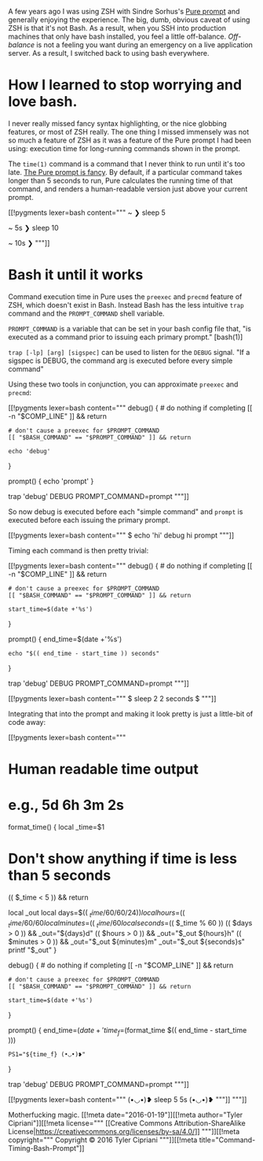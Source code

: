A few years ago I was using ZSH with Sindre Sorhus's
[Pure prompt](https://github.com/sindresorhus/pure) and generally enjoying
the experience. The big, dumb, obvious caveat of using ZSH is that it's not Bash.
As a result, when you SSH into production machines that only have bash installed,
you feel a little off-balance. _Off-balance_ is not a feeling you want during an
emergency on a live application server. As a result, I switched
back to using bash everywhere.

How I learned to stop worrying and love bash.
===

I never really missed fancy syntax highlighting, or the nice globbing
features, or most of ZSH really. The one thing I missed immensely was not so
much a feature of ZSH as it was a feature of the Pure prompt I had been using:
execution time for long-running commands shown in the prompt.

The `time(1)` command is a command that I never think to run until it's too
late. [The Pure prompt is fancy](https://github.com/sindresorhus/pure/blob/master/pure.zsh#L46-L53).
By default, if a particular command takes longer than 5 seconds to run, Pure
calculates the running time of that command, and renders a human-readable
version just above your current prompt.

[[!pygments lexer=bash content="""
~
❯ sleep 5

~ 5s
❯ sleep 10

~ 10s
❯
"""]]

Bash it until it works
===

Command execution time in Pure uses the `preexec` and `precmd` feature of
ZSH, which doesn't exist in Bash. Instead Bash has the less intuitive `trap`
command and the `PROMPT_COMMAND` shell variable.

`PROMPT_COMMAND` is a variable that can be set in your bash config file that,
"is executed as a command prior to issuing each primary prompt." [bash(1)]

`trap [-lp] [arg] [sigspec]` can be used to listen for the `DEBUG` signal.
"If a sigspec is DEBUG, the command arg is executed before every simple command"

Using these two tools in conjunction, you can approximate `preexec`  and `precmd`:

[[!pygments lexer=bash content="""
debug() {
    # do nothing if completing
    [[ -n "$COMP_LINE" ]] && return

    # don't cause a preexec for $PROMPT_COMMAND
    [[ "$BASH_COMMAND" == "$PROMPT_COMMAND" ]] && return

    echo 'debug'
}

prompt() {
    echo 'prompt'
}

trap 'debug' DEBUG
PROMPT_COMMAND=prompt
"""]]

So now debug is executed before each "simple command" and `prompt` is executed
before each issuing the primary prompt.

[[!pygments lexer=bash content="""
$ echo 'hi'
debug
hi
prompt
"""]]

Timing each command is then pretty trivial:

[[!pygments lexer=bash content="""
debug() {
    # do nothing if completing
    [[ -n "$COMP_LINE" ]] && return

    # don't cause a preexec for $PROMPT_COMMAND
    [[ "$BASH_COMMAND" == "$PROMPT_COMMAND" ]] && return

    start_time=$(date +'%s')
}

prompt() {
    end_time=$(date +'%s')

    echo "$(( end_time - start_time )) seconds"
}

trap 'debug' DEBUG
PROMPT_COMMAND=prompt
"""]]

[[!pygments lexer=bash content="""
$ sleep 2
2 seconds
$
"""]]

Integrating that into the prompt and making it look pretty is just a little-bit of code away:

[[!pygments lexer=bash content="""
# Human readable time output
# e.g., 5d 6h 3m 2s
format_time() {
  local _time=$1

  # Don't show anything if time is less than 5 seconds
  (( $_time < 5 )) && return

  local _out
  local days=$(( $_time / 60 / 60 / 24 ))
  local hours=$(( $_time / 60 / 60 % 24 ))
  local minutes=$(( $_time / 60 % 60 ))
  local seconds=$(( $_time % 60 ))
  (( $days > 0 )) && _out="${days}d"
  (( $hours > 0 )) && _out="$_out ${hours}h"
  (( $minutes > 0 )) && _out="$_out ${minutes}m"
  _out="$_out ${seconds}s"
  printf "$_out"
}

debug() {
    # do nothing if completing
    [[ -n "$COMP_LINE" ]] && return

    # don't cause a preexec for $PROMPT_COMMAND
    [[ "$BASH_COMMAND" == "$PROMPT_COMMAND" ]] && return

    start_time=$(date +'%s')
}

prompt() {
    end_time=$(date +'%s')
    time_f=$(format_time $(( end_time - start_time )))

    PS1="${time_f} (•◡•)❥"
}

trap 'debug' DEBUG
PROMPT_COMMAND=prompt
"""]]

[[!pygments lexer=bash content="""
 (•◡•)❥ sleep 5
5s (•◡•)❥
"""]]
"""]]

Motherfucking magic.
[[!meta date="2016-01-19"]][[!meta author="Tyler Cipriani"]][[!meta license="""
[[Creative Commons Attribution-ShareAlike License|https://creativecommons.org/licenses/by-sa/4.0/]]
"""]][[!meta copyright="""
Copyright &copy; 2016 Tyler Cipriani
"""]][[!meta title="Command-Timing-Bash-Prompt"]]
